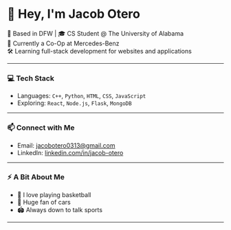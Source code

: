 # 👋 Hey, I'm Jacob Otero

📍 Based in DFW | 🎓 CS Student @ The University of Alabama  
💼 Currently a Co-Op at Mercedes-Benz  
🛠️ Learning full-stack development for websites and applications

---

### 💻 Tech Stack
- Languages: `C++`, `Python`, `HTML`, `CSS`, `JavaScript`
- Exploring: `React`, `Node.js`, `Flask`, `MongoDB`

---

### 📫 Connect with Me
- Email: [jacobotero0313@gmail.com](mailto:jacobotero0313@gmail.com)
- LinkedIn: [linkedin.com/in/jacob-otero](https://www.linkedin.com/in/jacob-otero)

---

### ⚡ A Bit About Me
- 🏀 I love playing basketball
- 🚗 Huge fan of cars
- 🏟️ Always down to talk sports

---
